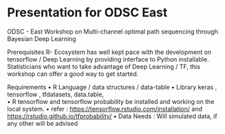 # Presentation for ODSC East 

ODSC - East 
Workshop on Multi-channel optimal path sequencing through Bayesian Deep Learning

Prerequisites 
R- Ecosystem has well kept pace with the development on tensorflow / Deep Learning by providing interface to Python installable. Statisticians who want to take advantage of Deep Learning / TF, this workshop can offer a good way to get started.

Requirements 
•	R Language / data structures / data-table
•	Library keras , tensorflow , tfdatasets, data.table,  
•	R tensorflow and tensorflow probability be installed and working on the local system.
•	refer : https://tensorflow.rstudio.com/installation/  and https://rstudio.github.io/tfprobability/
•	Data Needs : Will simulated data, if any other will be advised
